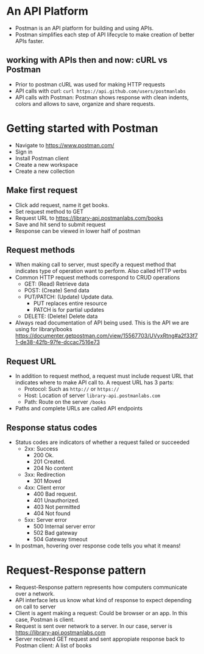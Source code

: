 # An API Platform
- Postman is an API platform for building and using APIs. 
- Postman simplifies each step of API lifecycle to make creation of better APIs faster.
## working with APIs then and now: cURL vs Postman
- Prior to postman cURL was used for making HTTP requests
- API calls with curl: `curl https://api.github.com/users/postmanlabs`
- API calls with Postman: Postman shows response with clean indents, colors and allows to save, organize and share
  requests. 
# Getting started with Postman
- Navigate to https://www.postman.com/
- Sign in
- Install Postman client
- Create a new workspace
- Create a new collection
## Make first request
- Click add request, name it get books.
- Set request method to GET
- Request URL to https://library-api.postmanlabs.com/books
- Save and hit send to submit request
- Response can be viewed in lower half of postman

## Request methods
- When making call to server, must specify a request method that indicates type of operation 
  want to perform. Also called HTTP verbs
- Common HTTP request methods correspond to CRUD operations
    - GET: (Read) Retrieve data
    - POST: (Create) Send data
    - PUT/PATCH: (Update) Update data. 
        - PUT replaces entire resource
        - PATCH is for partial updates
    - DELETE: (Delete) Delete data
- Always read documentation of API being used. This is the API we are using for library/books
  https://documenter.getpostman.com/view/15567703/UVyxRtng#a2f33f71-de38-42fb-97fe-dccac7516e73
## Request URL
- In addition to request method, a request must include request URL that indicates where to make API call to.
  A request URL has 3 parts:
    - Protocol: Such as `http://` or `https://`
    - Host: Location of server `library-api.postmanlabs.com`
    - Path: Route on the server `/books`
- Paths and complete URLs are called API endpoints
## Response status codes
- Status codes are indicators of whether a request failed or succeeded
    - 2xx: Success
        - 200 Ok. 
        - 201 Created. 
        - 204 No content
    - 3xx: Redirection
        - 301 Moved
    - 4xx: Client error
        - 400 Bad request. 
        - 401 Unauthorized. 
        - 403 Not permitted
        - 404 Not found
    - 5xx: Server error
        - 500 Internal server error
        - 502 Bad gateway
        - 504 Gateway timeout
- In postman, hovering over response code tells you what it means!
# Request-Response pattern
- Request-Response pattern represents how computers communicate over a network. 
- API interface lets us know what kind of response to expect depending on call to server
- Client is agent making a request: Could be browser or an app. In this case, Postman is client.
- Request is sent over network to a server. In our case, server is https://library-api.postmanlabs.com
- Server recieved GET request and sent appropiate response back to Postman client: A list of books


